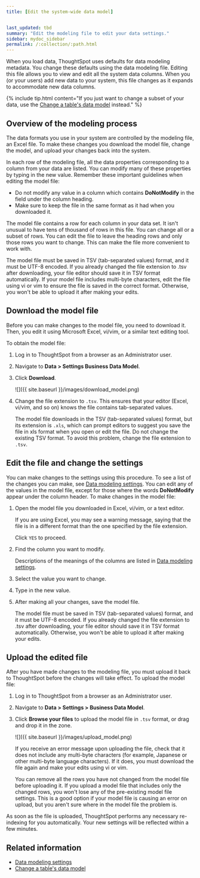 ```yaml
---
title: [Edit the system-wide data model]


last_updated: tbd
summary: "Edit the modeling file to edit your data settings."
sidebar: mydoc_sidebar
permalink: /:collection/:path.html
---
```


When you load data, ThoughtSpot uses defaults for data modeling metadata. You
change these defaults using the data modeling file. Editing this file allows you to
view and edit all the system data columns. When you (or
your users) add new data to your system, this file changes as it expands to
accommodate new data columns.

{% include tip.html content="If you just want to change a subset of your data,
use the [Change a table's data model](model-data-in-UI.html#) instead." %}

## Overview of the modeling process

The data formats you use in your system are controlled by the modeling file, an
Excel file. To make these changes you download the model file, change the model,
and upload your changes back into the system.

In each row of the modeling file, all the data properties corresponding to a
column from your data are listed. You can modify many of these properties by
typing in the new value. Remember these important guidelines when editing the
model file:

-   Do not modify any value in a column which contains **DoNotModify** in the field under the column heading.
-   Make sure to keep the file in the same format as it had when you downloaded it.

The model file contains a row for each column in your data set. It isn't unusual
to have tens of thousand of rows in this file. You can change all or a subset of
rows. You can edit the file to leave the heading rows and only those rows you
want to change. This can make the file more convenient to work with.

The model file must be saved in TSV (tab-separated values) format, and it must be UTF-8 encoded. If you already changed the file extension to .tsv after downloading, your file editor should save it in TSV format automatically.
If your model file includes multi-byte characters, edit the file using vi or vim to ensure the file is saved in the correct format.
Otherwise, you won't be able to upload it after making your edits.

## Download the model file

Before you can make changes to the model file, you need to download it. Then,
you edit it using Microsoft Excel, vi/vim, or a similar text editing tool.

To obtain the model file:

1. Log in to ThoughtSpot from a browser as an Administrator user.

2. Navigate to **Data > Settings Business Data Model**.

4. Click **Download**.

    ![]({{ site.baseurl }}/images/download_model.png)

5. Change the file extension to `.tsv`. This ensures that your editor (Excel, vi/vim, and so on) knows the file contains tab-separated values.

    The model file downloads in the TSV (tab-separated values) format, but its extension is `.xls`, which can prompt editors to suggest you save the file in xls format when you open or edit the file. Do not change the existing TSV format. To avoid this problem, change the file extension to `.tsv`.

## Edit the file and change the settings

You can make changes to the settings using this procedure. To see a list of the
changes you can make, see [Data modeling settings](data-modeling-settings.html#). You can edit any of the values in the
model file, except for those where the words **DoNotModify** appear under the
column header. To make changes in the model file:

1. Open the model file you downloaded in Excel, vi/vim, or a text editor.

    If you are using Excel, you may see a warning message, saying that the file is in a different format than the one specified by the file extension.

    Click `YES` to proceed.

2. Find the column you want to modify.

   Descriptions of the meanings of the columns are listed in [Data modeling settings](data-modeling-settings.html#).

3. Select the value you want to change.
4. Type in the new value.
5. After making all your changes, save the model file.

    The model file must be saved in TSV (tab-separated values) format, and it must be UTF-8 encoded. If you already changed the file extension to .tsv after downloading, your file editor should save it in TSV format automatically. Otherwise, you won't be able to upload it after
    making your edits.

## Upload the edited file

After you have made changes to the modeling file, you must upload it back to
ThoughtSpot before the changes will take effect. To upload the model file:

1. Log in to ThoughtSpot from a browser as an Administrator user.
2. Navigate to **Data > Settings > Business Data Model**.
4. Click **Browse your files** to upload the model file in `.tsv` format, or drag and drop it in the zone.

    ![]({{ site.baseurl }}/images/upload_model.png)

    If you receive an error message upon uploading the file, check that it does
    not include any multi-byte characters (for example, Japanese or other multi-byte
    language characters). If it does, you must download the file again and
    make your edits using vi or vim.

    You can remove all the rows you have not changed from the model file before uploading it. If you upload a model file that includes only the changed rows, you won't lose any of the pre-existing model file settings. This is a good option if your model file is causing an error on upload, but you aren't sure where in the model file the problem is.

As soon as the file is uploaded, ThoughtSpot performs any necessary re-indexing
for you automatically. Your new settings will be reflected within a few minutes.

## Related information  

* [Data modeling settings](data-modeling-settings.html#)
* [Change a table's data model](model-data-in-UI.html)

